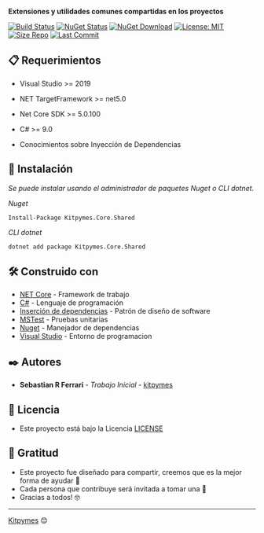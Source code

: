 ﻿**Extensiones y utilidades comunes compartidas en los proyectos**

[![Build Status](https://github.com/kitpymes/template-netcore-shared/workflows/Kitpymes.Core.Shared/badge.svg)](https://github.com/kitpymes/template-netcore-shared/actions) [![NuGet Status](https://img.shields.io/nuget/v/Kitpymes.Core.Shared)](https://www.nuget.org/packages/Kitpymes.Core.Shared/) [![NuGet Download](https://img.shields.io/nuget/dt/Kitpymes.Core.Shared)](https://www.nuget.org/stats/packages/Kitpymes.Core.Shared?groupby=Version) [![License: MIT](https://img.shields.io/badge/License-MIT-blue.svg)](https://github.com/kitpymes/template-netcore-shared/blob/master/docs/LICENSE.txt) [![Size Repo](https://img.shields.io/github/repo-size/kitpymes/template-netcore-shared)](https://github.com/kitpymes/template-netcore-shared/) [![Last Commit](https://img.shields.io/github/last-commit/kitpymes/template-netcore-shared)](https://github.com/kitpymes/template-netcore-shared/) 


## 📋 Requerimientos 

* Visual Studio >= 2019

* NET TargetFramework >= net5.0

* Net Core SDK >= 5.0.100

* C# >= 9.0

* Conocimientos sobre Inyección de Dependencias


## 🔧 Instalación 

_Se puede instalar usando el administrador de paquetes Nuget o CLI dotnet._

_Nuget_

```
Install-Package Kitpymes.Core.Shared
```

_CLI dotnet_

```
dotnet add package Kitpymes.Core.Shared
```

## 🛠️ Construido con 

* [NET Core](https://dotnet.microsoft.com/download) - Framework de trabajo
* [C#](https://docs.microsoft.com/es-es/dotnet/csharp/) - Lenguaje de programación
* [Inserción de dependencias](https://docs.microsoft.com/es-es/aspnet/core/fundamentals/dependency-injection?view=aspnetcore-3.0) - Patrón de diseño de software
* [MSTest](https://docs.microsoft.com/es-es/dotnet/core/testing/unit-testing-with-mstest) - Pruebas unitarias
* [Nuget](https://www.nuget.org/) - Manejador de dependencias
* [Visual Studio](https://visualstudio.microsoft.com/) - Entorno de programacion

## ✒️ Autores 

* **Sebastian R Ferrari** - *Trabajo Inicial* - [kitpymes](https://kitpymes.com)


## 📄 Licencia 

* Este proyecto está bajo la Licencia [LICENSE](https://raw.githubusercontent.com/kitpymes/template-netcore-shared/master/docs/LICENSE.txt)


## 🎁 Gratitud 

* Este proyecto fue diseñado para compartir, creemos que es la mejor forma de ayudar 📢
* Cada persona que contribuye será invitada a tomar una 🍺 
* Gracias a todos! 🤓

---
[Kitpymes](https://github.com/kitpymes) 😊
